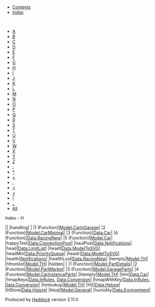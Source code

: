 -   [Contents](index.html)
-   [Index](doc-index.html)

 

-   [A](doc-index-A.html)
-   [B](doc-index-B.html)
-   [C](doc-index-C.html)
-   [D](doc-index-D.html)
-   [E](doc-index-E.html)
-   [F](doc-index-F.html)
-   [G](doc-index-G.html)
-   [H](doc-index-H.html)
-   [I](doc-index-I.html)
-   [J](doc-index-J.html)
-   [K](doc-index-K.html)
-   [L](doc-index-L.html)
-   [M](doc-index-M.html)
-   [N](doc-index-N.html)
-   [O](doc-index-O.html)
-   [P](doc-index-P.html)
-   [Q](doc-index-Q.html)
-   [R](doc-index-R.html)
-   [S](doc-index-S.html)
-   [T](doc-index-T.html)
-   [U](doc-index-U.html)
-   [V](doc-index-V.html)
-   [W](doc-index-W.html)
-   [X](doc-index-X.html)
-   [Y](doc-index-Y.html)
-   [Z](doc-index-Z.html)
-   [:](doc-index-58.html)
-   [\*](doc-index-42.html)
-   [+](doc-index-43.html)
-   [.](doc-index-46.html)
-   [\<](doc-index-60.html)
-   [=](doc-index-61.html)
-   [|](doc-index-124.html)
-   [\_](doc-index-95.html)
-   [All](doc-index-All.html)

Index - H

||
|handling| |
|1 (Function)|[Model.CarInGarage](Model-CarInGarage.html#v:handling)|
|2 (Function)|[Model.CarMinimal](Model-CarMinimal.html#v:handling)|
|3 (Function)|[Data.Car](Data-Car.html#v:handling)|
|4 (Function)|[Data.RacingNew](Data-RacingNew.html#v:handling)|
|5 (Function)|[Model.Car](Model-Car.html#v:handling)|
|happyTest|[Data.ConnectionPool](Data-ConnectionPool.html#v:happyTest)|
|haulPost|[Data.Notifications](Data-Notifications.html#v:haulPost)|
|head|[Data.LimitList](Data-LimitList.html#v:head)|
|headl|[Data.ModelToSVG](Data-ModelToSVG.html#v:headl)|
|headMin|[Data.PriorityQueue](Data-PriorityQueue.html#v:headMin)|
|headr|[Data.ModelToSVG](Data-ModelToSVG.html#v:headr)|
|health|[Notifications](Notifications.html#v:health)|
|healthLost|[Data.RacingNew](Data-RacingNew.html#v:healthLost)|
|hempty|[Model.TH](Model-TH.html#v:hempty)|
|hfromlist|[Model.TH](Model-TH.html#v:hfromlist)|
|hidden| |
|1 (Function)|[Model.PartDetails](Model-PartDetails.html#v:hidden)|
|2 (Function)|[Model.PartMarket](Model-PartMarket.html#v:hidden)|
|3 (Function)|[Model.GarageParts](Model-GarageParts.html#v:hidden)|
|4 (Function)|[Model.CarInstanceParts](Model-CarInstanceParts.html#v:hidden)|
|hiempty|[Model.TH](Model-TH.html#v:hiempty)|
|hlm|[Data.Car](Data-Car.html#v:hlm)|
|hmapKeys|[Data.InRules](Data-InRules.html#v:hmapKeys), [Data.Conversion](Data-Conversion.html#v:hmapKeys)|
|hmapWithKey|[Data.InRules](Data-InRules.html#v:hmapWithKey), [Data.Conversion](Data-Conversion.html#v:hmapWithKey)|
|hmlookup|[Model.TH](Model-TH.html#v:hmlookup)|
|HS|[Data.Hstore](Data-Hstore.html#v:HS)|
|HStore|[Data.Hstore](Data-Hstore.html#t:HStore)|
|htsql|[Model.General](Model-General.html#v:htsql)|
|humidity|[Data.Environment](Data-Environment.html#v:humidity)|

Produced by [Haddock](http://www.haskell.org/haddock/) version 2.11.0
